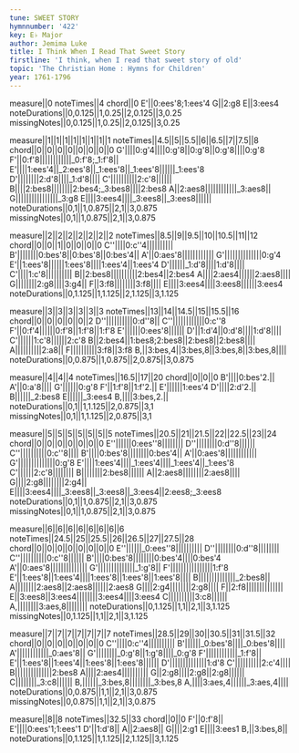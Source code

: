 ```yaml
---
tune: SWEET STORY
hymnnumber: '422'
key: E♭ Major
author: Jemima Luke
title: I Think When I Read That Sweet Story
firstline: 'I think, when I read that sweet story of old'
topic: 'The Christian Home : Hymns for Children'
year: 1761-1796
---
```

measure||0
noteTimes||4
chord||0
E'||0:ees'8;1:ees'4
G||2:g8
E||3:ees4
noteDurations||0,0.125||1,0.25||2,0.125||3,0.25
missingNotes||0,0.125||1,0.25||2,0.125||3,0.25

measure||1||1||1||1||1||1||1||1
noteTimes||4.5||5||5.5||6||6.5||7||7.5||8
chord||0||0||0||0||0||0||0||0
G'||||0:g'4||||0:g'8||0:g'8||0:g'8||||0:g'8
F'||0:f'8||||||||||||_0:f'8;_1:f'8||
E'||||1:ees'4||_2:ees'8||_1:ees'8||_1:ees'8||||||_1:ees'8
D'||||||||2:d'8||||_1:d'8||||
C'||||||||||2:c'8||||||
B||||2:bes8||||||||2:bes4;_3:bes8||||2:bes8
A||2:aes8||||||||||||_3:aes8||
G||||||||||||||||_3:g8
E||||3:ees4||||_3:ees8||_3:ees8||||||
noteDurations||0,1||1,0.875||2,1||3,0.875
missingNotes||0,1||1,0.875||2,1||3,0.875

measure||2||2||2||2||2||2||2
noteTimes||8.5||9||9.5||10||10.5||11||12
chord||0||0||1||0||0||0||0
C''||||0:c''4||||||||||
B'||||||||0:bes'8||0:bes'8||0:bes'4||
A'||0:aes'8||||||||||||
G'||||||||||||||0:g'4
E'||1:ees'8||||||1:ees'8||||1:ees'4||1:ees'4
D'||||||_1:d'8||||1:d'8||||
C'||||1:c'8||||||||||
B||2:bes8||||||||||2:bes4||2:bes4
A||||2:aes4||||||2:aes8||||
G||||||||2:g8||||3:g4||
F||3:f8||||||||3:f8||||
E||||3:ees4||||3:ees8||||||3:ees4
noteDurations||0,1.125||1,1.125||2,1.125||3,1.125

measure||3||3||3||3||3||3
noteTimes||13||14||14.5||15||15.5||16
chord||0||0||0||0||0||2
D''||||||||||0:d''8||
C''||||||||||||0:c''8
F'||0:f'4||||||0:f'8||1:f'8||1:f'8
E'||||||0:ees'8||||||
D'||1:d'4||0:d'8||||1:d'8||||
C'||||||1:c'8||||||2:c'8
B||2:bes4||1:bes8;2:bes8||2:bes8||2:bes8||||
A||||||||||2:a8||
F||||||||||3:f8||3:f8
B,||3:bes,4||3:bes,8||3:bes,8||3:bes,8||||
noteDurations||0,0.875||1,0.875||2,0.875||3,0.875

measure||4||4||4
noteTimes||16.5||17||20
chord||0||0||0
B'||||0:bes'2.||
A'||0:a'8||||
G'||||||0:g'8
F'||1:f'8||1:f'2.||
E'||||||1:ees'4
D'||||2:d'2.||
B||||||_2:bes8
E||||||_3:ees4
B,||||3:bes,2.||
noteDurations||0,1||1,1.125||2,0.875||3,1
missingNotes||0,1||1,1.125||2,0.875||3,1

measure||5||5||5||5||5||5||5
noteTimes||20.5||21||21.5||22||22.5||23||24
chord||0||0||0||0||0||0||0
E''||||||0:ees''8||||||||
D''||||||||0:d''8||||||
C''||||||||||0:c''8||||
B'||||0:bes'8||||||||0:bes'4||
A'||0:aes'8||||||||||||
G'||||||||||||||0:g'8
E'||||1:ees'4||||_1:ees'4||||_1:ees'4||_1:ees'8
C'||||||2:c'8||||||||
B||||||||2:bes8||||||
A||2:aes8||||||||2:aes8||||
G||||2:g8||||||||2:g4||
E||||3:ees4||||_3:ees8||_3:ees8||_3:ees4||2:ees8;_3:ees8
noteDurations||0,1||1,0.875||2,1||3,0.875
missingNotes||0,1||1,0.875||2,1||3,0.875

measure||6||6||6||6||6||6||6||6
noteTimes||24.5||25||25.5||26||26.5||27||27.5||28
chord||0||0||0||0||0||0||0||0
E''||||||_0:ees''8||||||||||
D''||||||||0:d''8||||||||
C''||||||||||0:c''8||||||
B'||||0:bes'8||||||||0:bes'4||||0:bes'4
A'||0:aes'8||||||||||||||
G'||||||||||||||_1:g'8||
F'||||||||||||||||1:f'8
E'||1:ees'8||1:ees'4||||1:ees'8||1:ees'8||1:ees'8||||
B||||||||||||||_2:bes8||
A||||||||2:aes8||2:aes8||||||2:aes8
G||||2:g4||||||||2:g8||||
F||2:f8||||||||||||||
E||3:ees8||3:ees4||||||||3:ees4||||3:ees4
C||||||||||3:c8||||||
A,||||||||3:aes,8||||||||
noteDurations||0,1.125||1,1||2,1||3,1.125
missingNotes||0,1.125||1,1||2,1||3,1.125

measure||7||7||7||7||7||7||7
noteTimes||28.5||29||30||30.5||31||31.5||32
chord||0||0||0||0||0||0||0
C''||||0:c''4||||||||||
B'||||||_0:bes'8||||_0:bes'8||||
A'||||||||||||_0:aes'8||
G'||||||||_0:g'8||1:g'8||||_0:g'8
F'||||||||||||_1:f'8||
E'||1:ees'8||1:ees'4||1:ees'8||1:ees'8||||||
D'||||||||||||||1:d'8
C'||||||||||2:c'4||||
B||||||||||||||2:bes8
A||||2:aes4||||||||||
G||2:g8||||2:g8||2:g8||||||
C||||||||_3:c8||||||
B,||||||_3:bes,8||||||||_3:bes,8
A,||||3:aes,4||||||_3:aes,4||||
noteDurations||0,0.875||1,1||2,1||3,0.875
missingNotes||0,0.875||1,1||2,1||3,0.875

measure||8||8
noteTimes||32.5||33
chord||0||0
F'||0:f'8||
E'||||0:ees'1;1:ees'1
D'||1:d'8||
A||2:aes8||
G||||2:g1
E||||3:ees1
B,||3:bes,8||
noteDurations||0,1.125||1,1.125||2,1.125||3,1.125

